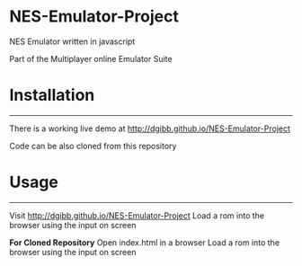 # NES-Emulator-Project

NES Emulator written in javascript

Part of the Multiplayer online Emulator Suite

# Installation
------------

There is a working live demo at http://dgibb.github.io/NES-Emulator-Project

Code can be also cloned from this repository

# Usage
------------

Visit http://dgibb.github.io/NES-Emulator-Project
Load a rom into the browser using the input on screen

**For Cloned Repository**
Open index.html in a browser
Load a rom into the browser using the input on screen




